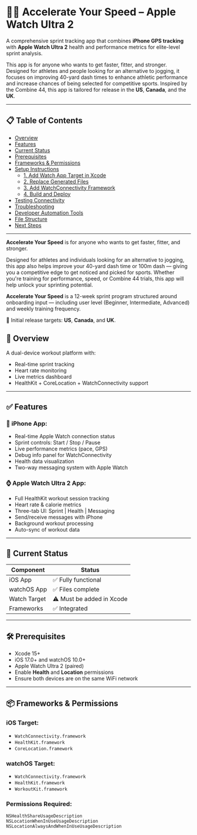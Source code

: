 
# 🏃‍♂️ Accelerate Your Speed – Apple Watch Ultra 2

A comprehensive sprint tracking app that combines **iPhone GPS tracking** with **Apple Watch Ultra 2** health and performance metrics for elite-level sprint analysis.

This app is for anyone who wants to get faster, fitter, and stronger. Designed for athletes and people looking for an alternative to jogging, it focuses on improving 40-yard dash times to enhance athletic performance and increase chances of being selected for competitive sports. Inspired by the Combine 44, this app is tailored for release in the **US**, **Canada**, and the **UK**.

---

## 📋 Table of Contents

- [Overview](#overview)
- [Features](#features)
- [Current Status](#current-status)
- [Prerequisites](#prerequisites)
- [Frameworks & Permissions](#frameworks--permissions)
- [Setup Instructions](#setup-instructions)
  - [1. Add Watch App Target in Xcode](#1-add-watch-app-target-in-xcode)
  - [2. Replace Generated Files](#2-replace-generated-files)
  - [3. Add WatchConnectivity Framework](#3-add-watchconnectivity-framework)
  - [4. Build and Deploy](#4-build-and-deploy)
- [Testing Connectivity](#testing-connectivity)
- [Troubleshooting](#troubleshooting)
- [Developer Automation Tools](#developer-automation-tools)
- [File Structure](#file-structure)
- [Next Steps](#next-steps)

---

**Accelerate Your Speed** is for anyone who wants to get faster, fitter, and stronger.

Designed for athletes and individuals looking for an alternative to jogging, this app also helps improve your 40-yard dash time or 100m dash — giving you a competitive edge to get noticed and picked for sports. Whether you're training for performance, speed, or Combine 44 trials, this app will help unlock your sprinting potential.

**Accelerate Your Speed** is a 12-week sprint program structured around onboarding input — including user level (Beginner, Intermediate, Advanced) and weekly training frequency.

🎯 Initial release targets: **US**, **Canada**, and **UK**.


## 🧠 Overview

A dual-device workout platform with:
- Real-time sprint tracking
- Heart rate monitoring
- Live metrics dashboard
- HealthKit + CoreLocation + WatchConnectivity support

---

## ✅ Features

### 📱 iPhone App:
- Real-time Apple Watch connection status
- Sprint controls: Start / Stop / Pause
- Live performance metrics (pace, GPS)
- Debug info panel for WatchConnectivity
- Health data visualization
- Two-way messaging system with Apple Watch

### ⌚ Apple Watch Ultra 2 App:
- Full HealthKit workout session tracking
- Heart rate & calorie metrics
- Three-tab UI: Sprint | Health | Messaging
- Send/receive messages with iPhone
- Background workout processing
- Auto-sync of workout data

---

## 🚦 Current Status

| Component | Status |
|----------|--------|
| iOS App | ✅ Fully functional |
| watchOS App | ✅ Files complete |
| Watch Target | ⚠️ Must be added in Xcode |
| Frameworks | ✅ Integrated |

---

## 🛠️ Prerequisites

- Xcode 15+
- iOS 17.0+ and watchOS 10.0+
- Apple Watch Ultra 2 (paired)
- Enable **Health** and **Location** permissions
- Ensure both devices are on the same WiFi network

---

## 📦 Frameworks & Permissions

### iOS Target:
- `WatchConnectivity.framework`
- `HealthKit.framework`
- `CoreLocation.framework`

### watchOS Target:
- `WatchConnectivity.framework`
- `HealthKit.framework`
- `WorkoutKit.framework`

### Permissions Required:
```plist
NSHealthShareUsageDescription
NSLocationWhenInUseUsageDescription
NSLocationAlwaysAndWhenInUseUsageDescription
```
